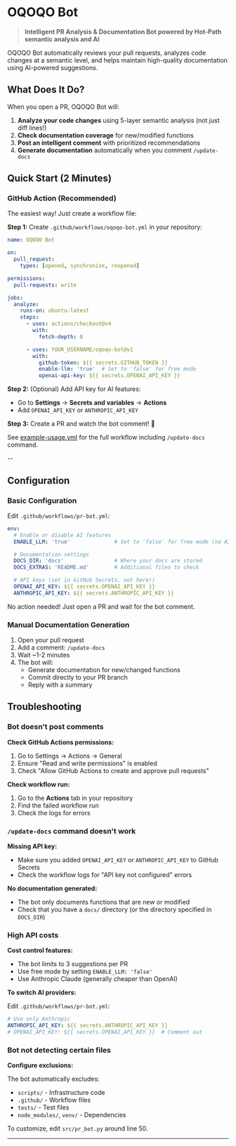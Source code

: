 # OQOQO Bot

> **Intelligent PR Analysis & Documentation Bot powered by Hot-Path semantic analysis and AI**

OQOQO Bot automatically reviews your pull requests, analyzes code changes at a semantic level, and helps maintain high-quality documentation using AI-powered suggestions.

## What Does It Do?

When you open a PR, OQOQO Bot will:

1. **Analyze your code changes** using 5-layer semantic analysis (not just diff lines!)
2. **Check documentation coverage** for new/modified functions
3. **Post an intelligent comment** with prioritized recommendations
4. **Generate documentation** automatically when you comment `/update-docs`

## Quick Start (2 Minutes)

### GitHub Action (Recommended)

The easiest way! Just create a workflow file:

**Step 1:** Create `.github/workflows/oqoqo-bot.yml` in your repository:

```yaml
name: OQOQO Bot

on:
  pull_request:
    types: [opened, synchronize, reopened]

permissions:
  pull-requests: write

jobs:
  analyze:
    runs-on: ubuntu-latest
    steps:
      - uses: actions/checkout@v4
        with:
          fetch-depth: 0

      - uses: YOUR_USERNAME/oqoqo-bot@v1
        with:
          github-token: ${{ secrets.GITHUB_TOKEN }}
          enable-llm: 'true'  # Set to 'false' for free mode
          openai-api-key: ${{ secrets.OPENAI_API_KEY }}
```

**Step 2:** (Optional) Add API key for AI features:
- Go to **Settings** → **Secrets and variables** → **Actions**
- Add `OPENAI_API_KEY` or `ANTHROPIC_API_KEY`

**Step 3:** Create a PR and watch the bot comment! 🎉

See [example-usage.yml](.github/workflows/example-usage.yml) for the full workflow including `/update-docs` command.

--

## Configuration

### Basic Configuration

Edit `.github/workflows/pr-bot.yml`:

```yaml
env:
  # Enable or disable AI features
  ENABLE_LLM: 'true'              # Set to 'false' for free mode (no AI)

  # Documentation settings
  DOCS_DIR: 'docs'                # Where your docs are stored
  DOCS_EXTRAS: 'README.md'        # Additional files to check

  # API keys (set in GitHub Secrets, not here!)
  OPENAI_API_KEY: ${{ secrets.OPENAI_API_KEY }}
  ANTHROPIC_API_KEY: ${{ secrets.ANTHROPIC_API_KEY }}
```
No action needed! Just open a PR and wait for the bot comment.

### Manual Documentation Generation

1. Open your pull request
2. Add a comment: `/update-docs`
3. Wait ~1-2 minutes
4. The bot will:
   - Generate documentation for new/changed functions
   - Commit directly to your PR branch
   - Reply with a summary
## Troubleshooting

### Bot doesn't post comments

**Check GitHub Actions permissions:**
1. Go to Settings → Actions → General
2. Ensure "Read and write permissions" is enabled
3. Check "Allow GitHub Actions to create and approve pull requests"

**Check workflow run:**
1. Go to the **Actions** tab in your repository
2. Find the failed workflow run
3. Check the logs for errors

### `/update-docs` command doesn't work

**Missing API key:**
- Make sure you added `OPENAI_API_KEY` or `ANTHROPIC_API_KEY` to GitHub Secrets
- Check the workflow logs for "API key not configured" errors

**No documentation generated:**
- The bot only documents functions that are new or modified
- Check that you have a `docs/` directory (or the directory specified in `DOCS_DIR`)

### High API costs

**Cost control features:**
- The bot limits to 3 suggestions per PR
- Use free mode by setting `ENABLE_LLM: 'false'`
- Use Anthropic Claude (generally cheaper than OpenAI)

**To switch AI providers:**

Edit `.github/workflows/pr-bot.yml`:
```yaml
# Use only Anthropic
ANTHROPIC_API_KEY: ${{ secrets.ANTHROPIC_API_KEY }}
# OPENAI_API_KEY: ${{ secrets.OPENAI_API_KEY }}  # Comment out
```

### Bot not detecting certain files

**Configure exclusions:**

The bot automatically excludes:
- `scripts/` - Infrastructure code
- `.github/` - Workflow files
- `tests/` - Test files
- `node_modules/`, `venv/` - Dependencies

To customize, edit `src/pr_bot.py` around line 50.

---